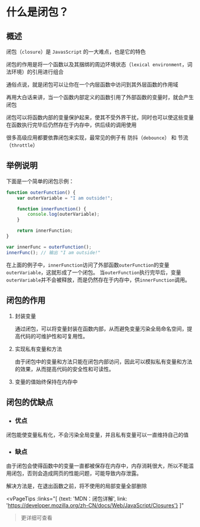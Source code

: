 # 什么是闭包？

## 概述

闭包（`closure`）是 `JavasScript` 的一大难点，也是它的特色

闭包的作用是将一个函数以及其捆绑的周边环境状态（`lexical environment`，词法环境）的引用进行组合

通俗点说，就是闭包可以让你在一个内层函数中访问到其外层函数的作用域

再用大白话来讲，当一个函数内部定义的函数引用了外部函数的变量时，就会产生闭包

闭包可以将函数内部的变量保护起来，使其不受外界干扰，同时也可以使这些变量在函数执行完毕后仍然存在于内存中，供后续的调用使用

很多高级应用都要依靠闭包来实现，最常见的例子有 防抖（`debounce`） 和 节流（`throttle`）

## 举例说明

下面是一个简单的闭包示例：

```js
function outerFunction() {
    var outerVariable = "I am outside!";

    function innerFunction() {
        console.log(outerVariable);
    }

    return innerFunction;
}

var innerFunc = outerFunction();
innerFunc(); // 输出 "I am outside!"
```

在上面的例子中，`innerFunction`访问了外部函数`outerFunction`的变量`outerVariable`，这就形成了一个闭包。
当`outerFunction`执行完毕后，变量`outerVariable`并不会被释放，而是仍然存在于内存中，供`innerFunction`调用。

## 闭包的作用

1. 封装变量

    通过闭包，可以将变量封装在函数内部，从而避免变量污染全局命名空间，提高代码的可维护性和可复用性。

2. 实现私有变量和方法

    由于闭包中的变量和方法只能在闭包内部访问，因此可以模拟私有变量和方法的效果，从而提高代码的安全性和可读性。

3. 变量的值始终保持在内存中

## 闭包的优缺点

- ### 优点

闭包能使变量私有化，不会污染全局变量，并且私有变量可以一直维持自己的值

- ### 缺点

由于闭包会使得函数中的变量一直都被保存在内存中，内存消耗很大，所以不能滥用闭包，否则会造成网页的性能问题，可能导致内存泄露。

解决方法是，在退出函数之前，将不使用的局部变量全部删除

<vPageTips :links="[
        {text: 'MDN：闭包详解', link: 'https://developer.mozilla.org/zh-CN/docs/Web/JavaScript/Closures'}
    ]"
>更详细可查看</vPageTips>
